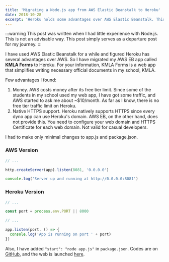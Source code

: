 ```yaml
---
title: 'Migrating a Node.js app from AWS Elastic Beanstalk to Heroku'
date: 2018-10-28
excerpt: 'Heroku holds some advantages over AWS Elastic Beanstalk. This article gives a solution to migrate an AWS Elastic Beanstalk app to Heroku.'
---
```


:::warning
This post was written when I had little experience with Node.js. This is not an advisable way. This post simply serves as a departure post for my journey.
:::

I have used AWS Elastic Beanstalk for a while and figured Heroku has several advantages over AWS. So I have migrated my AWS EB app called **KMLA Forms** to Heroku. For your information, KMLA Forms is a web app that simplifies writing necessary official documents in my school, KMLA.

Few advantages I found:

1. Money. AWS costs money after its free tier limit. Since some of the students in my school used my web app, I have got some traffic, and AWS started to ask me about ~$10/month. As far as I know, there is no free tier traffic limit on Heroku.
2. Native HTTPS support. Heroku natively supports HTTPS since every dyno app can use Heroku's domain. AWS EB, on the other hand, does not provide this. You need to configure your web domain and HTTPS Certificate for each web domain. Not valid for casual developers.

I had to make only minimal changes to app.js and package.json.

### AWS Version

```js
// ...

http.createServer(app).listen(8081, '0.0.0.0')

console.log('Server up and running at http://0.0.0.0:8081')
```

### Heroku Version

```js
// ...

const port = process.env.PORT || 8000

// ...

app.listen(port, () => {
  console.log('App is running on port ' + port)
})
```

Also, I have added `"start": "node app.js"` in `package.json`. Codes are on [GitHub](https://github.com/anaclumos/KMLA.Forms/), and the web is launched [here](http://bit.ly/kmlaforms2).
